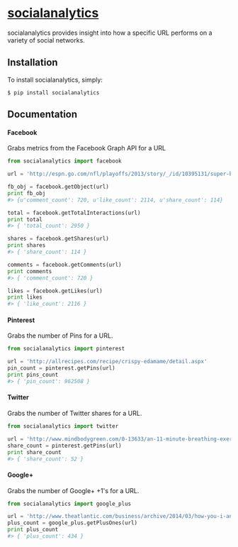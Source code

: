 # [socialanalytics](https://pypi.python.org/pypi/socialanalytics)

socialanalytics provides insight into how a specific URL performs on a variety of social networks.

## Installation

To install socialanalytics, simply:

`$ pip install socialanalytics`

## Documentation

#### Facebook

Grabs metrics from the Facebook Graph API for a URL

```python
from socialanalytics import facebook

url = 'http://espn.go.com/nfl/playoffs/2013/story/_/id/10395131/super-bowl-xlviii-seattle-seahawks-michael-bennett-doug-baldwin-talk-win'

fb_obj = facebook.getObject(url)
print fb_obj
#> {u'comment_count': 720, u'like_count': 2114, u'share_count': 114}

total = facebook.getTotalInteractions(url)
print total
#> { 'total_count': 2950 }

shares = facebook.getShares(url)
print shares
#> { 'share_count': 114 }

comments = facebook.getComments(url)
print comments
#> { 'comment_count': 720 }

likes = facebook.getLikes(url)
print likes
#> { 'like_count': 2116 }
```

#### Pinterest

Grabs the number of Pins for a URL.

```python
from socialanalytics import pinterest

url = 'http://allrecipes.com/recipe/crispy-edamame/detail.aspx'
pin_count = pinterest.getPins(url)
print pins_count
#> { 'pin_count': 962508 }
```

#### Twitter

Grabs the number of Twitter shares for a URL.

```python
from socialanalytics import twitter

url = 'http://www.mindbodygreen.com/0-13633/an-11-minute-breathing-exercise-for-stronger-abs-a-clearer-mind.html'
share_count = pinterest.getPins(url)
print share_count
#> { 'share_count': 52 }
```

#### Google+

Grabs the number of Google+ +1's for a URL.

```python
from socialanalytics import google_plus

url = 'http://www.theatlantic.com/business/archive/2014/03/how-you-i-and-everyone-got-the-top-1-percent-all-wrong/359862/'
plus_count = google_plus.getPlusOnes(url)
print plus_count
#> { 'plus_count': 434 }
```

